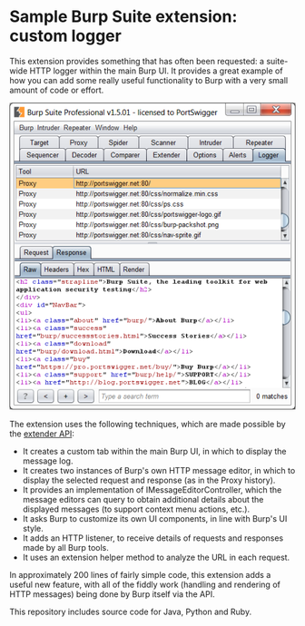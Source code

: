 # Sample Burp Suite extension: custom logger

This extension provides something that has often been requested: a suite-wide
HTTP logger within the main Burp UI. It provides a great example of how you can
add some really useful functionality to Burp with a very small amount of code or
effort.

![image of logger](logger.png)

The extension uses the following techniques, which are made possible by the 
[extender API](https://portswigger.net/burp/extender/):
- It creates a custom tab within the main Burp UI, in which to display the
  message log.
- It creates two instances of Burp's own HTTP message editor, in which to
  display the selected request and response (as in the Proxy history).
- It provides an implementation of IMessageEditorController, which the message
  editors can query to obtain additional details about the displayed messages
  (to support context menu actions, etc.).
- It asks Burp to customize its own UI components, in line with Burp's UI style.
- It adds an HTTP listener, to receive details of requests and responses made by
  all Burp tools.
- It uses an extension helper method to analyze the URL in each request.

In approximately 200 lines of fairly simple code, this extension adds a useful
new feature, with all of the fiddly work (handling and rendering of HTTP
messages) being done by Burp itself via the API.

This repository includes source code for Java, Python and Ruby.
